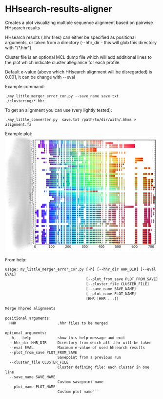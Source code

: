 # HHsearch-results-aligner
Creates a plot visualizing multiple sequence alignment based on pairwise HHsearch results

HHsearch results (.hhr files) can either be specified as positional arguments, or taken from a directory (--hhr_dir - this will glob this directory with "/\*.hhr").

Cluster file is an optional MCL dump file which will add additional lines to the plot which indicate cluster allegiance
for each profile.

Default e-value (above which HHsearch alignment will be disregarded) is 0.001, it can be change with --eval

Example command:
```
./my_little_merger_error_cor.py --save_name save.txt ./clustering/*.hhr
```
To get an alignment you can use (very lightly tested):
```
./my_little_converter.py  save.txt /path/to/dir/with/.hhms > alignment.fa
```

Example plot:
![Example plot](new.png?raw=true "Alignment with clustering info")


From help:
```
usage: my_little_merger_error_cor.py [-h] [--hhr_dir HHR_DIR] [--eval EVAL]
                                     [--plot_from_save PLOT_FROM_SAVE]
                                     [--cluster_file CLUSTER_FILE]
                                     [--save_name SAVE_NAME]
                                     [--plot_name PLOT_NAME]
                                     [HHR [HHR ...]]

Merge hhpred alignments

positional arguments:
  HHR                   .hhr files to be merged

optional arguments:
  -h, --help            show this help message and exit
  --hhr_dir HHR_DIR     Directory from which all .hhr will be taken
  --eval EVAL           Maximum e-value of used hhsearch results
  --plot_from_save PLOT_FROM_SAVE
                        Savepoint from a previous run
  --cluster_file CLUSTER_FILE
                        Cluster defining file: each cluster in one line
  --save_name SAVE_NAME
                        Custom savepoint name
  --plot_name PLOT_NAME
                        Custom plot name```
